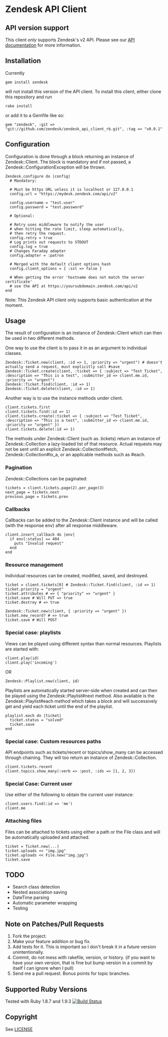 # Zendesk API Client

## API version support

This client *only* supports Zendesk's v2 API.  Please see our [API documentation](http://developer.zendesk.com) for more information.

## Installation

Currently

    gem install zendesk

will not install this version of the API client. To install this client, either clone this repository and run

    rake install

or add it to a Gemfile like so:

    gem "zendesk", :git => "git://github.com/zendesk/zendesk_api_client_rb.git", :tag => "v0.0.1"

## Configuration

Configuration is done through a block returning an instance of Zendesk::Client.
The block is mandatory and if not passed, a Zendesk::ConfigurationException will be thrown.

```
Zendesk.configure do |config|
  # Mandatory:

  # Must be https URL unless it is localhost or 127.0.0.1
  config.url = "https://mydesk.zendesk.com/api/v2"

  config.username = "test.user"
  config.password = "test.password"

  # Optional:

  # Retry uses middleware to notify the user
  # when hitting the rate limit, sleep automatically,
  # then retry the request.
  config.retry = true
  # Log prints out requests to STDOUT
  config.log = true
  # Changes Faraday adapter
  config.adapter = :patron

  # Merged with the default client options hash
  config.client_options = { :ssl => false }

  # When getting the error 'hostname does not match the server certificate' 
  # use the API at https://yoursubdomain.zendesk.com/api/v2
end
```

Note: This Zendesk API client only supports basic authentication at the moment.

## Usage

The result of configuration is an instance of Zendesk::Client which can then be used in two different methods.

One way to use the client is to pass it in as an argument to individual classes.

```
Zendesk::Ticket.new(client, :id => 1, :priority => "urgent") # doesn't actually send a request, must explicitly call #save
Zendesk::Ticket.create(client, :ticket => { :subject => "Test Ticket", :description => "This is a test", :submitter_id => client.me.id, :priority => "urgent")
Zendesk::Ticket.find(client, :id => 1)
Zendesk::Ticket.delete(client, :id => 1)
```

Another way is to use the instance methods under client.

```
client.tickets.first
client.tickets.find(:id => 1)
client.tickets.create(:ticket => { :subject => "Test Ticket", :description => "This is a test", :submitter_id => client.me.id, :priority => "urgent" })
client.tickets.delete(:id => 1)
```

The methods under Zendesk::Client (such as .tickets) return an instance of Zendesk::Collection a lazy-loaded list of that resource.
Actual requests may not be sent until an explicit Zendesk::Collection#fetch, Zendesk::Collection#to_a, or an applicable methods such
as #each.

### Pagination

Zendesk::Collections can be paginated:

```
tickets = client.tickets.page(2).per_page(3)
next_page = tickets.next
previous_page = tickets.prev
```

### Callbacks

Callbacks can be added to the Zendesk::Client instance and will be called (with the response env) after all response middleware.

```
client.insert_callback do |env|
  if env[:status] == 404
    puts "Invalid request"
  end
end
```

### Resource management

Individual resources can be created, modified, saved, and destroyed.

```
ticket = client.tickets[0] # Zendesk::Ticket.find(client, :id => 1)
ticket.priority = "urgent"
ticket.attributes # => { "priority" => "urgent" }
ticket.save # Will PUT => true
ticket.destroy # => true

Zendesk::Ticket.new(client, { :priority => "urgent" })
ticket.new_record? # => true
ticket.save # Will POST
```

### Special case: playlists

Views can be played using different syntax than normal resources.
Playlists are started with:

```
client.play(id)
client.play('incoming')
```

OR

```
Zendesk::Playlist.new(client, id)
```

Playlists are automatically started server-side when created and can then be played using the
Zendesk::Playlist#next method. Also available is the Zendesk::Playlist#each method which
takes a block and will successively get and yield each ticket until the end of the playlist.

```
playlist.each do |ticket|
  ticket.status = "solved"
  ticket.save
end
```

### Special case: Custom resources paths

API endpoints such as tickets/recent or topics/show_many can be accessed through chaining.
They will too return an instance of Zendesk::Collection.

```
client.tickets.recent
client.topics.show_many(:verb => :post, :ids => [1, 2, 3])
```

### Special Case: Current user

Use either of the following to obtain the current user instance:

```
client.users.find(:id => 'me')
client.me
```

### Attaching files

Files can be attached to tickets using either a path or the File class and will
be automatically uploaded and attached.

```
ticket = Ticket.new(...)
ticket.uploads << "img.jpg"
ticket.uploads << File.new("img.jpg")
ticket.save
```

## TODO

* Search class detection
* Nested association saving
* DateTime parsing
* Automatic parameter wrapping
* Testing

## Note on Patches/Pull Requests
1. Fork the project.
2. Make your feature addition or bug fix.
3. Add tests for it. This is important so I don't break it in a future version
   unintentionally.
4. Commit, do not mess with rakefile, version, or history. (if you want to have
   your own version, that is fine but bump version in a commit by itself I can
   ignore when I pull)
5. Send me a pull request. Bonus points for topic branches.

## Supported Ruby Versions

Tested with Ruby 1.8.7 and 1.9.3
[![Build Status](https://secure.travis-ci.org/zendesk/zendesk_api_client_rb.png)](http://travis-ci.org/zendesk/zendesk_api_client_rb)

## Copyright

See [LICENSE](https://github.com/zendesk/zendesk_api_client_rb/blob/master/LICENSE)
